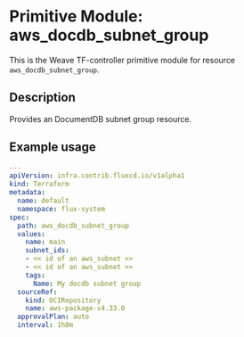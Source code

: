 
# Primitive Module: aws_docdb_subnet_group

This is the Weave TF-controller primitive module for resource `aws_docdb_subnet_group`.

## Description

Provides an DocumentDB subnet group resource.

## Example usage

```yaml
---
apiVersion: infra.contrib.fluxcd.io/v1alpha1
kind: Terraform
metadata:
  name: default
  namespace: flux-system
spec:
  path: aws_docdb_subnet_group
  values:
    name: main
    subnet_ids:
    - << id of an aws_subnet >>
    - << id of an aws_subnet >>
    tags:
      Name: My docdb subnet group
  sourceRef:
    kind: OCIRepository
    name: aws-package-v4.33.0
  approvalPlan: auto
  interval: 1h0m
```
